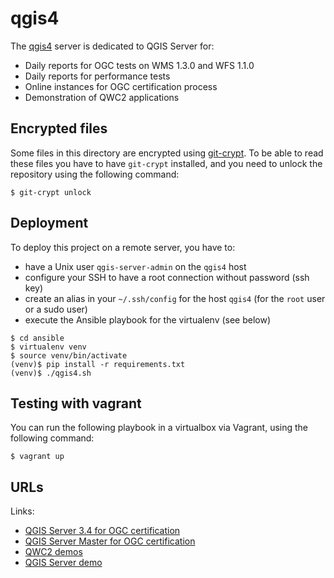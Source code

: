 # qgis4

The [qgis4](http://qgis4.qgis.org/) server is dedicated to QGIS Server for:
- Daily reports for OGC tests on WMS 1.3.0 and WFS 1.1.0
- Daily reports for performance tests
- Online instances for OGC certification process
- Demonstration of QWC2 applications

## Encrypted files

Some files in this directory are encrypted using [git-crypt](https://github.com/AGWA/git-crypt).  To
be able to read these files you have to have `git-crypt` installed, and you need to unlock the
repository using the following command:

```
$ git-crypt unlock
```

## Deployment

To deploy this project on a remote server, you have to:
- have a Unix user `qgis-server-admin` on the `qgis4` host
- configure your SSH to have a root connection without password (ssh key)
- create an alias in your `~/.ssh/config` for the host `qgis4` (for
  the `root` user or a sudo user)
- execute the Ansible playbook for the virtualenv (see below)


```
$ cd ansible
$ virtualenv venv
$ source venv/bin/activate
(venv)$ pip install -r requirements.txt
(venv)$ ./qgis4.sh
```

## Testing with vagrant


You can run the following playbook in a virtualbox via Vagrant, using the following command:

```
$ vagrant up
```

## URLs

Links:
- [QGIS Server 3.4 for OGC certification](http://qgis4.qgis.org:8080/certification_qgisserver_3_4?SERVICE=WMS&REQUEST=GetCapabilities)
- [QGIS Server Master for OGC certification](http://qgis4.qgis.org:8080/certification_qgisserver_master?SERVICE=WMS&REQUEST=GetCapabilities)
- [QWC2 demos](http://qgis4.qgis.org:8081/qwc2_demo/)
- [QGIS Server demo](http://qgis4.qgis.org:8081/qgisserver_demo/)
